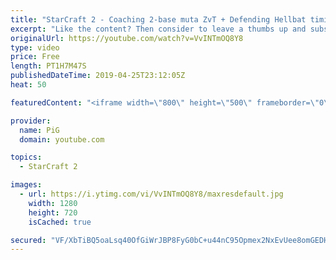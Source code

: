```yaml
---
title: "StarCraft 2 - Coaching 2-base muta ZvT + Defending Hellbat timing"
excerpt: "Like the content? Then consider to leave a thumbs up and subscribe! ;) Love the content a lot? Then please consider becoming a member ;) https://www.youtube.com/channel/UC9OluGthYmZo0vsF9IjicFg/join -- Watch live at https://www.twitch.tv/x5_pig My NEW website: https://pigstarcraft.com/ My Twitter: https://twitter.com/x5_PiG"
originalUrl: https://youtube.com/watch?v=VvINTmOQ8Y8
type: video
price: Free
length: PT1H7M47S
publishedDateTime: 2019-04-25T23:12:05Z
heat: 50

featuredContent: "<iframe width=\"800\" height=\"500\" frameborder=\"0\" src=\"https://www.youtube.com/embed/VvINTmOQ8Y8\" allow=\"accelerometer; autoplay; encrypted-media; gyroscope; picture-in-picture\" allowfullscreen></iframe>"

provider:
  name: PiG
  domain: youtube.com

topics:
  - StarCraft 2

images:
  - url: https://i.ytimg.com/vi/VvINTmOQ8Y8/maxresdefault.jpg
    width: 1280
    height: 720
    isCached: true

secured: "VF/XbTiBQ5oaLsq40OfGiWrJBP8FyG0bC+u44nC95Opmex2NxEvUee8omGEDHW3DD2+7UienHOrwheb7Ad9YmW6aysDE87kGwzynRScSOGmSkOu2gbFgyIAHBfuSCf7g2ZAAXOibrZmS2gsCRF7W9BDEw+v2zMA4AiRe4T5WUfRTeCXfkdZWuyuLmWND3E+JBoxu77WyJfElBwTpKK0xAn9DNnhIDVI/bcoAGRNrNQPJhcaWyfBDZ9IvmkB5Mqq1vIOQsudSY4PHyJ5c5UY/n6r3yw3wsLzd+EftcwRZZd41HDwlu/I/lpCnRHLsRWjIZf/8DpS6rHf3f4nxA6cQEluZCvWh1evPXzDhN+wswlOFTvCYYZHwnVcTW2Y1B4BAw36lj8oB4hAiA1BRsyMQnAUzuyfe+7gmMJjKAUvnoVA=;CWVrl0JT1FkAoYrG4Rw9aw=="
---
```


